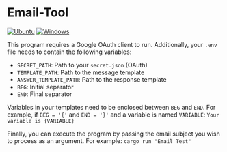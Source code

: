 # Email-Tool

[![Ubuntu](https://github.com/ZillaZ/Email-Tool/workflows/Ubuntu/badge.svg)](https://github.com/ZillaZ/Email-Tool/actions)
[![Windows](https://github.com/ZillaZ/Email-Tool/workflows/Windows/badge.svg)](https://github.com/ZillaZ/Email-Tool/actions)

This program requires a Google OAuth client to run. Additionally, your `.env` file needs to contain the following variables:

- `SECRET_PATH`: Path to your `secret.json` (OAuth)
- `TEMPLATE_PATH`: Path to the message template
- `ANSWER_TEMPLATE_PATH`: Path to the response template
- `BEG`: Initial separator
- `END`: Final separator

Variables in your templates need to be enclosed between `BEG` and `END`. For example, if `BEG = '{'` and `END = '}'` and a variable is named `VARIABLE`:
`Your variable is {VARIABLE}`

Finally, you can execute the program by passing the email subject you wish to process as an argument. For example:
`cargo run "Email Test"`
